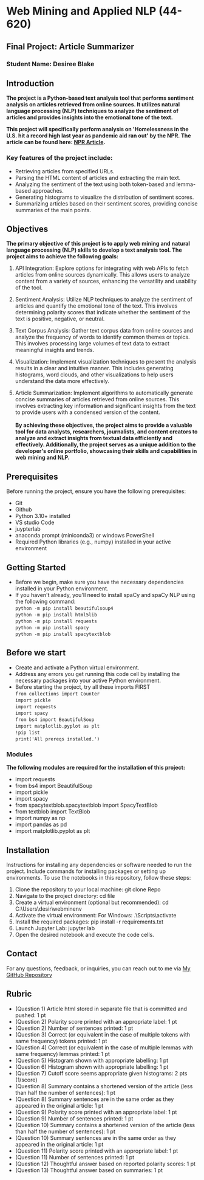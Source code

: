 # Web Mining and Applied NLP (44-620)

## Final Project: Article Summarizer
### Student Name: Desiree Blake

## Introduction
<b>
The project is a Python-based text analysis tool that performs sentiment analysis on articles retrieved from online sources. It utilizes natural language processing (NLP) techniques to analyze the sentiment of articles and provides insights into the emotional tone of the text.


This project will specifically perform analysis on 'Homelessness in the U.S. hit a record high last year as pandemic aid ran out' by the NPR. The article can be found here: [NPR Article](https://www.npr.org/homelessness-affordable-housing-crisis-rent-assistance).   
</b>


### Key features of the project include:

* Retrieving articles from specified URLs.
* Parsing the HTML content of articles and extracting the main text.
* Analyzing the sentiment of the text using both token-based and lemma-based approaches.
* Generating histograms to visualize the distribution of sentiment scores.
* Summarizing articles based on their sentiment scores, providing concise summaries of the main points.

## Objectives
<b>The primary objective of this project is to apply web mining and natural language processing (NLP) skills to develop a text analysis tool. The project aims to achieve the following goals:</b>


1. API Integration: Explore options for integrating with web APIs to fetch articles from online sources dynamically. This allows users to analyze content from a variety of sources, enhancing the versatility and usability of the tool.

2. Sentiment Analysis: Utilize NLP techniques to analyze the sentiment of articles and quantify the emotional tone of the text. This involves determining polarity scores that indicate whether the sentiment of the text is positive, negative, or neutral.


3. Text Corpus Analysis: Gather text corpus data from online sources and analyze the frequency of words to identify common themes or topics. This involves processing large volumes of text data to extract meaningful insights and trends.

4. Visualization: Implement visualization techniques to present the analysis results in a clear and intuitive manner. This includes generating histograms, word clouds, and other visualizations to help users understand the data more effectively.

5. Article Summarization: Implement algorithms to automatically generate concise summaries of articles retrieved from online sources. This involves extracting key information and significant insights from the text to provide users with a condensed version of the content.
<br></br><b>
By achieving these objectives, the project aims to provide a valuable tool for data analysts, researchers, journalists, and content creators to analyze and extract insights from textual data efficiently and effectively. Additionally, the project serves as a unique addition to the developer's online portfolio, showcasing their skills and capabilities in web mining and NLP.</b>


## Prerequisites
Before running the project, ensure you have the following prerequisites:

- Git
- Github
- Python 3.10+ installed
- VS studio Code
- juypterlab
- anaconda prompt (miniconda3) or windows PowerShell
- Required Python libraries (e.g., numpy) installed in your active environment

## Getting Started

- Before we begin, make sure you have the necessary dependencies installed in your Python environment. 
- If you haven't already, you'll need to install spaCy and spaCy NLP  using the following command:
<br>`python -m pip install beautifulsoup4`
<br>`python -m pip install html5lib`
<br>`python -m pip install requests`
<br>`python -m pip install spacy`
<br>`python -m pip install spacytextblob`


## Before we start 

- Create and activate a Python virtual environment. 
- Address any errors you get running this code cell by installing the necessary packages into your active Python environment.
- Before starting the project, try all these imports FIRST
<br>`from collections import Counter`
<br>`import pickle`
<br>`import requests`
<br>`import spacy`
<br>`from bs4 import BeautifulSoup`
<br>`import matplotlib.pyplot as plt`
<br>`!pip list`
<br>`print('All prereqs installed.')`

### Modules
<b>The following modules are required for the installation of this project:</b>
* import requests
* from bs4 import BeautifulSoup
* import pickle
* import spacy
* from spacytextblob.spacytextblob import SpacyTextBlob
* from textblob import TextBlob
* import numpy as np
* import pandas as pd
* import matplotlib.pyplot as plt


## Installation

Instructions for installing any dependencies or software needed to run the project.
Include commands for installing packages or setting up environments.
To use the notebooks in this repository, follow these steps:

1. Clone the repository to your local machine:
git clone Repo
2. Navigate to the project directory:
cd file
3. Create a virtual environment (optional but recommended):
cd C:\Users\desir\webminenv
4. Activate the virtual environment:
 For Windows:
.\Scripts\activate
5. Install the required packages:
pip install -r requirements.txt
6. Launch Jupyter Lab:
jupyter lab
7. Open the desired notebook and execute the code cells.


## Contact

For any questions, feedback, or inquiries, you can reach out to me via  [My GitHub Repository](https://github.com/dblake26/article-summarizer)

## Rubric

* (Question 1) Article html stored in separate file that is committed and pushed: 1 pt
* (Question 2) Polarity score printed with an appropriate label: 1 pt
* (Question 2) Number of sentences printed: 1 pt
* (Question 3) Correct (or equivalent in the case of multiple tokens with same frequency) tokens printed: 1 pt
* (Question 4) Correct (or equivalent in the case of multiple lemmas with same frequency) lemmas printed: 1 pt
* (Question 5) Histogram shown with appropriate labelling: 1 pt
* (Question 6) Histogram shown with appropriate labelling: 1 pt
* (Question 7) Cutoff score seems appropriate given histograms: 2 pts (1/score)
* (Question 8) Summary contains a shortened version of the article (less than half the number of sentences): 1 pt
* (Question 8) Summary sentences are in the same order as they appeared in the original article: 1 pt
* (Question 9) Polarity score printed with an appropriate label: 1 pt
* (Question 9) Number of sentences printed: 1 pt
* (Question 10) Summary contains a shortened version of the article (less than half the number of sentences): 1 pt
* (Question 10) Summary sentences are in the same order as they appeared in the original article: 1 pt
* (Question 11) Polarity score printed with an appropriate label: 1 pt
* (Question 11) Number of sentences printed: 1 pt
* (Question 12) Thoughtful answer based on reported polarity scores: 1 pt
* (Question 13) Thoughtful answer based on summaries: 1 pt
